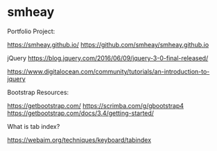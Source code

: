 # smheay
Portfolio Project:

https://smheay.github.io/
https://github.com/smheay/smheay.github.io


jQuery
https://blog.jquery.com/2016/06/09/jquery-3-0-final-released/

https://www.digitalocean.com/community/tutorials/an-introduction-to-jquery


Bootstrap Resources: 

https://getbootstrap.com/
https://scrimba.com/g/gbootstrap4
https://getbootstrap.com/docs/3.4/getting-started/

What is tab index?

https://webaim.org/techniques/keyboard/tabindex


